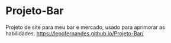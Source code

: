 # Projeto-Bar
Projeto de site para meu bar e mercado, usado para aprimorar as habilidades.
https://lepofernandes.github.io/Projeto-Bar/
